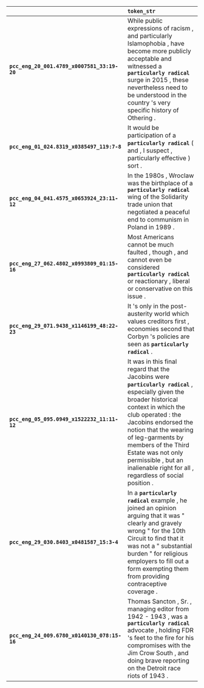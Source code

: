 |                                              | `token_str`                                                                                                                                                                                                                                                                                                                                                   |
|:---------------------------------------------|:--------------------------------------------------------------------------------------------------------------------------------------------------------------------------------------------------------------------------------------------------------------------------------------------------------------------------------------------------------------|
| **`pcc_eng_20_001.4789_x0007581_33:19-20`**  | While public expressions of racism , and particularly Islamophobia , have become more publicly acceptable and witnessed a __``particularly radical``__ surge in 2015 , these nevertheless need to be understood in the country 's very specific history of Othering .                                                                                         |
| **`pcc_eng_01_024.8319_x0385497_119:7-8`**   | It would be participation of a __``particularly radical``__ ( and , I suspect , particularly effective ) sort .                                                                                                                                                                                                                                               |
| **`pcc_eng_04_041.4575_x0653924_23:11-12`**  | In the 1980s , Wroclaw was the birthplace of a __``particularly radical``__ wing of the Solidarity trade union that negotiated a peaceful end to communism in Poland in 1989 .                                                                                                                                                                                |
| **`pcc_eng_27_062.4802_x0993809_01:15-16`**  | Most Americans cannot be much faulted , though , and cannot even be considered __``particularly radical``__ or reactionary , liberal or conservative on this issue .                                                                                                                                                                                          |
| **`pcc_eng_29_071.9438_x1146199_48:22-23`**  | It 's only in the post-austerity world which values creditors first , economies second that Corbyn 's policies are seen as __``particularly radical``__ .                                                                                                                                                                                                     |
| **`pcc_eng_05_095.0949_x1522232_11:11-12`**  | It was in this final regard that the Jacobins were __``particularly radical``__ , especially given the broader historical context in which the club operated : the Jacobins endorsed the notion that the wearing of leg-garments by members of the Third Estate was not only permissible , but an inalienable right for all , regardless of social position . |
| **`pcc_eng_29_030.8403_x0481587_15:3-4`**    | In a __``particularly radical``__ example , he joined an opinion arguing that it was " clearly and gravely wrong " for the 10th Circuit to find that it was not a " substantial burden " for religious employers to fill out a form exempting them from providing contraceptive coverage .                                                                    |
| **`pcc_eng_24_009.6780_x0140130_078:15-16`** | Thomas Sancton , Sr. , managing editor from 1942 - 1943 , was a __``particularly radical``__ advocate , holding FDR 's feet to the fire for his compromises with the Jim Crow South , and doing brave reporting on the Detroit race riots of 1943 .                                                                                                           |